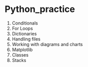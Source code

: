 # Python_practice
1. Conditionals
2. For Loops
3. Dictionaries
4. Handling files
5. Working with diagrams and charts
6. Matplotlib
7. Classes
8. Stacks
